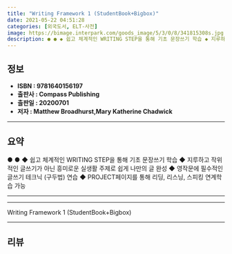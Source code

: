 ```yaml
---
title: "Writing Framework 1 (StudentBook+Bigbox)"
date: 2021-05-22 04:51:28
categories: [외국도서, ELT-사전]
image: https://bimage.interpark.com/goods_image/5/3/0/8/341815308s.jpg
description: ● ● ◆ 쉽고 체계적인 WRITING STEP을 통해 기초 문장쓰기 학습 ◆ 지루하고 작위적인 글쓰기가 아닌 흥미로운 실생활 주제로 쉽게 나만의 글 완성 ◆ 영작문에 필수적인 글쓰기 테크닉 (구두법) 연습 ◆ PROJECT페이지를 통해 리딩, 리스닝, 스피킹 연계학습 가능
---
```


## **정보**

- **ISBN : 9781640156197**
- **출판사 : Compass Publishing**
- **출판일 : 20200701**
- **저자 : Matthew Broadhurst,Mary Katherine Chadwick**

------



## **요약**

●  ●  ◆ 쉽고 체계적인 WRITING STEP을 통해 기초 문장쓰기 학습
◆ 지루하고 작위적인 글쓰기가 아닌 흥미로운 실생활 주제로 쉽게 나만의 글 완성
◆ 영작문에 필수적인 글쓰기 테크닉 (구두법) 연습
◆  PROJECT페이지를 통해 리딩, 리스닝, 스피킹 연계학습 가능

------



------


Writing Framework 1 (StudentBook+Bigbox) 

------


## **리뷰** 

